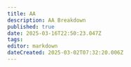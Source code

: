```yaml
---
title: AA
description: AA Breakdown
published: true
date: 2025-03-16T22:50:23.047Z
tags: 
editor: markdown
dateCreated: 2025-03-02T07:32:20.006Z
---
```


<title>The Heroes Journey AA Ability Tracker</title>